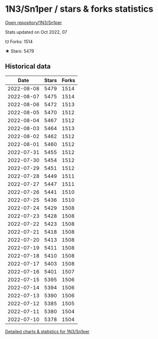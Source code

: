 # 1N3/Sn1per / stars & forks statistics

[Open repository/1N3/Sn1per](https://github.com/1N3/Sn1per)

Stats updated on Oct 2022, 07

☋ Forks: 1514

★ Stars: 5479

## Historical data
| Date | Stars | Forks |
|------|-------|-------|
| 2022-08-08 | 5479 | 1514 | 
| 2022-08-07 | 5475 | 1514 | 
| 2022-08-06 | 5472 | 1513 | 
| 2022-08-05 | 5470 | 1512 | 
| 2022-08-04 | 5467 | 1512 | 
| 2022-08-03 | 5464 | 1513 | 
| 2022-08-02 | 5462 | 1512 | 
| 2022-08-01 | 5460 | 1512 | 
| 2022-07-31 | 5455 | 1512 | 
| 2022-07-30 | 5454 | 1512 | 
| 2022-07-29 | 5451 | 1512 | 
| 2022-07-28 | 5449 | 1511 | 
| 2022-07-27 | 5447 | 1511 | 
| 2022-07-26 | 5441 | 1510 | 
| 2022-07-25 | 5436 | 1510 | 
| 2022-07-24 | 5429 | 1508 | 
| 2022-07-23 | 5428 | 1508 | 
| 2022-07-22 | 5423 | 1508 | 
| 2022-07-21 | 5418 | 1508 | 
| 2022-07-20 | 5413 | 1508 | 
| 2022-07-19 | 5411 | 1508 | 
| 2022-07-18 | 5410 | 1508 | 
| 2022-07-17 | 5403 | 1508 | 
| 2022-07-16 | 5401 | 1507 | 
| 2022-07-15 | 5395 | 1506 | 
| 2022-07-14 | 5394 | 1506 | 
| 2022-07-13 | 5390 | 1506 | 
| 2022-07-12 | 5385 | 1505 | 
| 2022-07-11 | 5380 | 1504 | 
| 2022-07-10 | 5378 | 1504 | 


[Detailed charts & statistics for 1N3/Sn1per](https://reviewgithub.com/rep/1N3/Sn1per)
